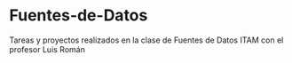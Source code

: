 # Fuentes-de-Datos

Tareas y proyectos realizados en la clase de Fuentes de Datos ITAM con el profesor Luis Román 
